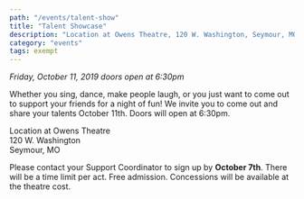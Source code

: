 ```yaml
---
path: "/events/talent-show"
title: "Talent Showcase"
description: "Location at Owens Theatre, 120 W. Washington, Seymour, MO. Whether you sing, dance, make people laugh, or you just want to come out to support your friends for a night of fun! We invite you to come out and share your talents. Please contact your Support Coordinator to sign up by October 7th. There will be a time limit per act. Free admission. Concessions will be available at the theatre cost."
category: "events"
tags: exempt
---
```


_Friday, October 11, 2019 doors open at 6:30pm_

Whether you sing, dance, make people laugh, or you just want to come out to support your friends for a night of fun! We invite you to come out and share your talents October 11th. Doors will open at 6:30pm.

Location at Owens Theatre  
120 W. Washington  
Seymour, MO

Please contact your Support Coordinator to sign up by **October 7th**. There will be a time limit per act. Free admission. Concessions will be available at the theatre cost.
